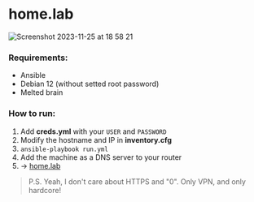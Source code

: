 # home.lab

![Screenshot 2023-11-25 at 18 58 21](https://github.com/imserhii/homelab/assets/4532683/73ebe7bb-ef62-42a7-b3f0-c093aea7cc55)

### Requirements:
- Ansible
- Debian 12 (without setted root password)
- Melted brain

### How to run:
1. Add **creds.yml** with your `USER` and `PASSWORD`
2. Modify the hostname and IP in **inventory.cfg**
3. `ansible-playbook run.yml`
4. Add the machine as a DNS server to your router
5. → [home.lab](http://home.lab)

> P.S. Yeah, I don't care about HTTPS and "0". Only VPN, and only hardcore!
